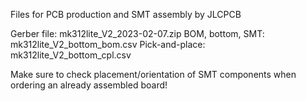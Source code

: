 Files for PCB production and SMT assembly by JLCPCB 

Gerber file:      mk312lite_V2_2023-02-07.zip
BOM, bottom, SMT: mk312lite_V2_bottom_bom.csv
Pick-and-place:   mk312lite_V2_bottom_cpl.csv

Make sure to check placement/orientation of SMT components when ordering an already assembled board!
